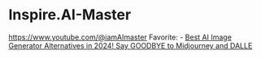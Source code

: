 # Inspire.AI-Master
https://www.youtube.com/@iamAImaster Favorite: - [Best AI Image Generator Alternatives in 2024! Say GOODBYE to Midjourney and DALLE](https://youtu.be/voyTIP0uGGg)
